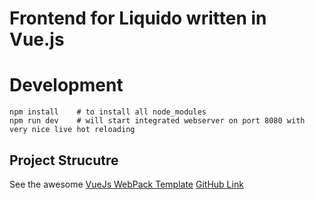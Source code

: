 # Frontend for Liquido written in Vue.js




# Development

    npm install    # to install all node_modules
    npm run dev    # will start integrated webserver on port 8080 with very nice live hot reloading

## Project Strucutre

See the awesome [VueJs WebPack Template](http://vuejs-templates.github.io/webpack/) [GitHub Link](https://github.com/vuejs-templates/webpack)
